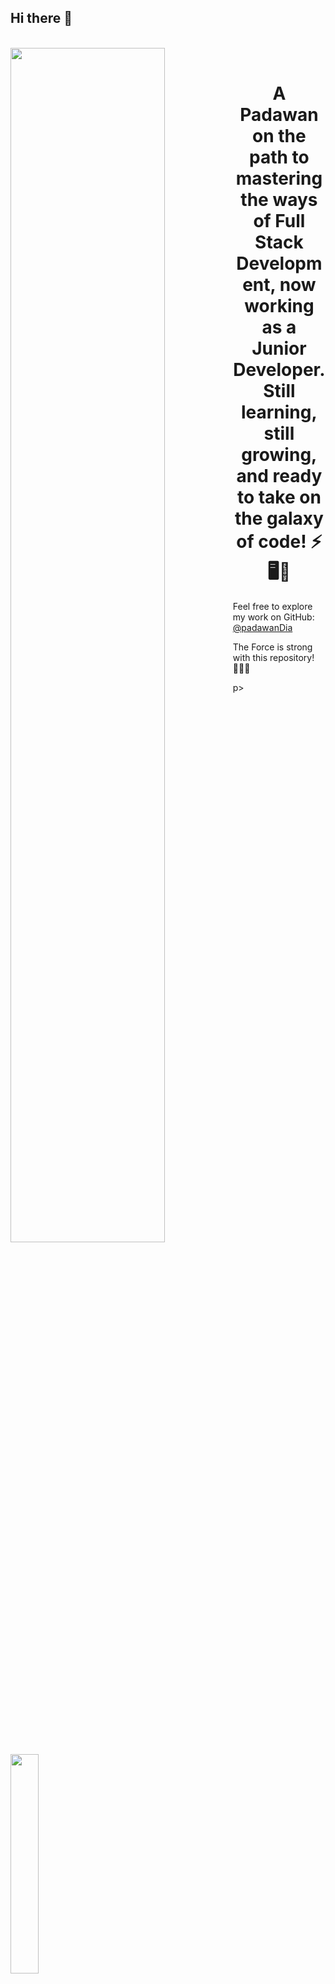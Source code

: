 ## Hi there 👋

<br>
 <img align="left" src="https://media4.giphy.com/media/v1.Y2lkPTc5MGI3NjExeHM1MDByOWlxeHdwZHhuOWkwaHFoZnQ2dnVkMTZvanpxNWxxeHFtdiZlcD12MV9pbnRlcm5hbF9naWZfYnlfaWQmY3Q9Zw/eHdZZgmLheaqRT6kVX/giphy.gif" width="70%" style="display:inline;">

<br>
<p align="center">
    <h1 align="center"> A Padawan on the path to mastering the ways of Full Stack Development, now working as a Junior Developer. Still learning, still growing, and ready to take on the galaxy of code! ⚡🖥️🌌 </h1>
</p>


Feel free to explore my work on GitHub: [@padawanDia](https://github.com/padawanDia)

<p>The Force is strong with this repository! 👩‍💻💫</p>p>

<img align="left" src="https://media1.tenor.com/m/gK9Yd_xrxrIAAAAC/yoda-star-wars.gif" width="30%" style="display:inline;">
 <br>




